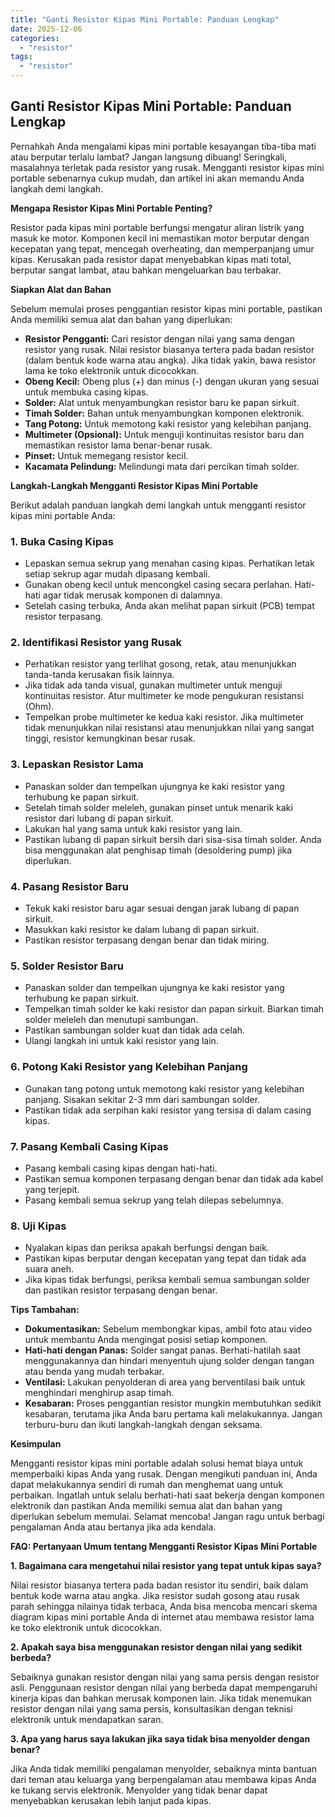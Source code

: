 ```yaml
---
title: "Ganti Resistor Kipas Mini Portable: Panduan Lengkap"
date: 2025-12-06
categories: 
  - "resistor"
tags: 
  - "resistor"
---
```


## Ganti Resistor Kipas Mini Portable: Panduan Lengkap

Pernahkah Anda mengalami kipas mini portable kesayangan tiba-tiba mati atau berputar terlalu lambat? Jangan langsung dibuang! Seringkali, masalahnya terletak pada resistor yang rusak. Mengganti resistor kipas mini portable sebenarnya cukup mudah, dan artikel ini akan memandu Anda langkah demi langkah.

**Mengapa Resistor Kipas Mini Portable Penting?**

Resistor pada kipas mini portable berfungsi mengatur aliran listrik yang masuk ke motor. Komponen kecil ini memastikan motor berputar dengan kecepatan yang tepat, mencegah overheating, dan memperpanjang umur kipas. Kerusakan pada resistor dapat menyebabkan kipas mati total, berputar sangat lambat, atau bahkan mengeluarkan bau terbakar.

**Siapkan Alat dan Bahan**

Sebelum memulai proses penggantian resistor kipas mini portable, pastikan Anda memiliki semua alat dan bahan yang diperlukan:

- **Resistor Pengganti:** Cari resistor dengan nilai yang sama dengan resistor yang rusak. Nilai resistor biasanya tertera pada badan resistor (dalam bentuk kode warna atau angka). Jika tidak yakin, bawa resistor lama ke toko elektronik untuk dicocokkan.
- **Obeng Kecil:** Obeng plus (+) dan minus (-) dengan ukuran yang sesuai untuk membuka casing kipas.
- **Solder:** Alat untuk menyambungkan resistor baru ke papan sirkuit.
- **Timah Solder:** Bahan untuk menyambungkan komponen elektronik.
- **Tang Potong:** Untuk memotong kaki resistor yang kelebihan panjang.
- **Multimeter (Opsional):** Untuk menguji kontinuitas resistor baru dan memastikan resistor lama benar-benar rusak.
- **Pinset:** Untuk memegang resistor kecil.
- **Kacamata Pelindung:** Melindungi mata dari percikan timah solder.

**Langkah-Langkah Mengganti Resistor Kipas Mini Portable**

Berikut adalah panduan langkah demi langkah untuk mengganti resistor kipas mini portable Anda:

### 1\. Buka Casing Kipas

- Lepaskan semua sekrup yang menahan casing kipas. Perhatikan letak setiap sekrup agar mudah dipasang kembali.
- Gunakan obeng kecil untuk mencongkel casing secara perlahan. Hati-hati agar tidak merusak komponen di dalamnya.
- Setelah casing terbuka, Anda akan melihat papan sirkuit (PCB) tempat resistor terpasang.

### 2\. Identifikasi Resistor yang Rusak

- Perhatikan resistor yang terlihat gosong, retak, atau menunjukkan tanda-tanda kerusakan fisik lainnya.
- Jika tidak ada tanda visual, gunakan multimeter untuk menguji kontinuitas resistor. Atur multimeter ke mode pengukuran resistansi (Ohm).
- Tempelkan probe multimeter ke kedua kaki resistor. Jika multimeter tidak menunjukkan nilai resistansi atau menunjukkan nilai yang sangat tinggi, resistor kemungkinan besar rusak.

### 3\. Lepaskan Resistor Lama

- Panaskan solder dan tempelkan ujungnya ke kaki resistor yang terhubung ke papan sirkuit.
- Setelah timah solder meleleh, gunakan pinset untuk menarik kaki resistor dari lubang di papan sirkuit.
- Lakukan hal yang sama untuk kaki resistor yang lain.
- Pastikan lubang di papan sirkuit bersih dari sisa-sisa timah solder. Anda bisa menggunakan alat penghisap timah (desoldering pump) jika diperlukan.

### 4\. Pasang Resistor Baru

- Tekuk kaki resistor baru agar sesuai dengan jarak lubang di papan sirkuit.
- Masukkan kaki resistor ke dalam lubang di papan sirkuit.
- Pastikan resistor terpasang dengan benar dan tidak miring.

### 5\. Solder Resistor Baru

- Panaskan solder dan tempelkan ujungnya ke kaki resistor yang terhubung ke papan sirkuit.
- Tempelkan timah solder ke kaki resistor dan papan sirkuit. Biarkan timah solder meleleh dan menutupi sambungan.
- Pastikan sambungan solder kuat dan tidak ada celah.
- Ulangi langkah ini untuk kaki resistor yang lain.

### 6\. Potong Kaki Resistor yang Kelebihan Panjang

- Gunakan tang potong untuk memotong kaki resistor yang kelebihan panjang. Sisakan sekitar 2-3 mm dari sambungan solder.
- Pastikan tidak ada serpihan kaki resistor yang tersisa di dalam casing kipas.

### 7\. Pasang Kembali Casing Kipas

- Pasang kembali casing kipas dengan hati-hati.
- Pastikan semua komponen terpasang dengan benar dan tidak ada kabel yang terjepit.
- Pasang kembali semua sekrup yang telah dilepas sebelumnya.

### 8\. Uji Kipas

- Nyalakan kipas dan periksa apakah berfungsi dengan baik.
- Pastikan kipas berputar dengan kecepatan yang tepat dan tidak ada suara aneh.
- Jika kipas tidak berfungsi, periksa kembali semua sambungan solder dan pastikan resistor terpasang dengan benar.

**Tips Tambahan:**

- **Dokumentasikan:** Sebelum membongkar kipas, ambil foto atau video untuk membantu Anda mengingat posisi setiap komponen.
- **Hati-hati dengan Panas:** Solder sangat panas. Berhati-hatilah saat menggunakannya dan hindari menyentuh ujung solder dengan tangan atau benda yang mudah terbakar.
- **Ventilasi:** Lakukan penyolderan di area yang berventilasi baik untuk menghindari menghirup asap timah.
- **Kesabaran:** Proses penggantian resistor mungkin membutuhkan sedikit kesabaran, terutama jika Anda baru pertama kali melakukannya. Jangan terburu-buru dan ikuti langkah-langkah dengan seksama.

**Kesimpulan**

Mengganti resistor kipas mini portable adalah solusi hemat biaya untuk memperbaiki kipas Anda yang rusak. Dengan mengikuti panduan ini, Anda dapat melakukannya sendiri di rumah dan menghemat uang untuk perbaikan. Ingatlah untuk selalu berhati-hati saat bekerja dengan komponen elektronik dan pastikan Anda memiliki semua alat dan bahan yang diperlukan sebelum memulai. Selamat mencoba! Jangan ragu untuk berbagi pengalaman Anda atau bertanya jika ada kendala.

**FAQ: Pertanyaan Umum tentang Mengganti Resistor Kipas Mini Portable**

**1\. Bagaimana cara mengetahui nilai resistor yang tepat untuk kipas saya?**

Nilai resistor biasanya tertera pada badan resistor itu sendiri, baik dalam bentuk kode warna atau angka. Jika resistor sudah gosong atau rusak parah sehingga nilainya tidak terbaca, Anda bisa mencoba mencari skema diagram kipas mini portable Anda di internet atau membawa resistor lama ke toko elektronik untuk dicocokkan.

**2\. Apakah saya bisa menggunakan resistor dengan nilai yang sedikit berbeda?**

Sebaiknya gunakan resistor dengan nilai yang sama persis dengan resistor asli. Penggunaan resistor dengan nilai yang berbeda dapat mempengaruhi kinerja kipas dan bahkan merusak komponen lain. Jika tidak menemukan resistor dengan nilai yang sama persis, konsultasikan dengan teknisi elektronik untuk mendapatkan saran.

**3\. Apa yang harus saya lakukan jika saya tidak bisa menyolder dengan benar?**

Jika Anda tidak memiliki pengalaman menyolder, sebaiknya minta bantuan dari teman atau keluarga yang berpengalaman atau membawa kipas Anda ke tukang servis elektronik. Menyolder yang tidak benar dapat menyebabkan kerusakan lebih lanjut pada kipas.
